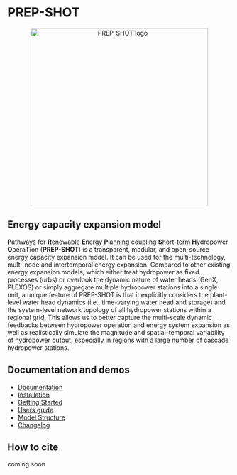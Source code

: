 # PREP-SHOT

<p align="center">
  <a href="https://PREPP-NexT.github.io/PREP-SHOT/">
    <img src="https://user-images.githubusercontent.com/50036800/221886195-3113531b-f9c4-4c6a-bb66-612c8b9c3d9a.png" width="400" alt="PREP-SHOT logo">
  </a>
</p>

## Energy capacity expansion model

**P**athways for **R**enewable **E**nergy **P**lanning coupling **S**hort-term **H**ydropower **O**pera**T**ion (**PREP-SHOT**) is a transparent, modular, and open-source energy capacity expansion model. It can be used for the multi-technology, multi-node and intertemporal energy expansion. Compared to other existing energy expansion models, which either treat hydropower as fixed processes (urbs) or overlook the dynamic nature of water heads (GenX, PLEXOS) or simply aggregate multiple hydropower stations into a single unit, a unique feature of PREP-SHOT is that it explicitly considers the plant-level water head dynamics (i.e., time-varying water head and storage) and the system-level network topology of all hydropower stations within a regional grid. This allows us to better capture the multi-scale dynamic feedbacks between hydropower operation and energy system expansion as well as realistically simulate the magnitude and spatial-temporal variability of hydropower output, especially in regions with a large number of cascade hydropower stations.

## Documentation and demos

- [Documentation](https://prep-next.github.io/PREP-SHOT/index.html)
- [Installation](https://prep-next.github.io/PREP-SHOT/Installation.html)
- [Getting Started](https://prep-next.github.io/PREP-SHOT/Introduction.html)
- [Users guide](https://prep-next.github.io/PREP-SHOT/Users_guide.html)
- [Model Structure](https://prep-next.github.io/PREP-SHOT/Model_structure.html)
- [Changelog](https://prep-next.github.io/PREP-SHOT/Changelog.html)

## How to cite

coming soon



